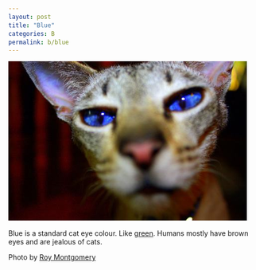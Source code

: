 ```yaml
---
layout: post
title: "Blue"
categories: B
permalink: b/blue
---
```


<img src="/images/b/blue.jpg">

Blue is a standard cat eye colour. Like <a href="/g/green">green</a>. Humans mostly have brown eyes and are jealous of cats.

Photo by <a href="http://www.flickr.com/photos/roymontgomery/3232445940/">Roy Montgomery</a>